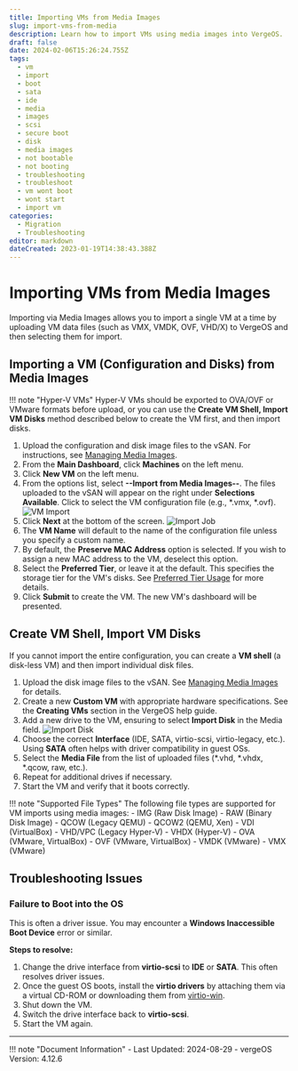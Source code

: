 ```yaml
---
title: Importing VMs from Media Images
slug: import-vms-from-media
description: Learn how to import VMs using media images into VergeOS.
draft: false
date: 2024-02-06T15:26:24.755Z
tags:
  - vm
  - import
  - boot
  - sata
  - ide
  - media
  - images
  - scsi
  - secure boot
  - disk
  - media images
  - not bootable
  - not booting
  - troubleshooting
  - troubleshoot
  - vm wont boot
  - wont start
  - import vm
categories:
  - Migration
  - Troubleshooting
editor: markdown
dateCreated: 2023-01-19T14:38:43.388Z
---
```


# Importing VMs from Media Images

Importing via Media Images allows you to import a single VM at a time by uploading VM data files (such as VMX, VMDK, OVF, VHD/X) to VergeOS and then selecting them for import.

## Importing a VM (Configuration and Disks) from Media Images

!!! note "Hyper-V VMs"
    Hyper-V VMs should be exported to OVA/OVF or VMware formats before upload, or you can use the **Create VM Shell, Import VM Disks** method described below to create the VM first, and then import disks.

1. Upload the configuration and disk image files to the vSAN. For instructions, see [Managing Media Images](/knowledge-base/managing-media-images/).
2. From the **Main Dashboard**, click **Machines** on the left menu.
3. Click **New VM** on the left menu.
4. From the options list, select **--Import from Media Images--**. The files uploaded to the vSAN will appear on the right under **Selections Available**. Click to select the VM configuration file (e.g., \*.vmx, \*.ovf).
   ![VM Import](/public/2023-01-19_12_01_04-2023-01-19_10_35_31-yottadoc___new_virtual_machine.png_%E2%80%8E-_photos.png)
5. Click **Next** at the bottom of the screen.
   ![Import Job](https://verge-io.github.io/docs/public/2023-01-19_11_08_23-yottadoc__import_job.png)
6. The **VM Name** will default to the name of the configuration file unless you specify a custom name.
7. By default, the **Preserve MAC Address** option is selected. If you wish to assign a new MAC address to the VM, deselect this option.
8. Select the **Preferred Tier**, or leave it at the default. This specifies the storage tier for the VM's disks. See [Preferred Tier Usage](/knowledge-base/preferred-tier-usage) for more details.
9. Click **Submit** to create the VM. The new VM's dashboard will be presented.

## Create VM Shell, Import VM Disks

If you cannot import the entire configuration, you can create a **VM shell** (a disk-less VM) and then import individual disk files.

1. Upload the disk image files to the vSAN. See [Managing Media Images](/knowledge-base/managing-media-images) for details.
2. Create a new **Custom VM** with appropriate hardware specifications. See the **Creating VMs** section in the VergeOS help guide.
3. Add a new drive to the VM, ensuring to select **Import Disk** in the Media field.
   ![Import Disk](https://verge-io.github.io/docs/public/2023-01-19_11_20_24-importdiskvm.png)
4. Choose the correct **Interface** (IDE, SATA, virtio-scsi, virtio-legacy, etc.). Using **SATA** often helps with driver compatibility in guest OSs.
5. Select the **Media File** from the list of uploaded files (\*.vhd, \*.vhdx, \*.qcow, raw, etc.).
6. Repeat for additional drives if necessary.
7. Start the VM and verify that it boots correctly.

!!! note "Supported File Types"
    The following file types are supported for VM imports using media images:
    - IMG (Raw Disk Image)
    - RAW (Binary Disk Image)
    - QCOW (Legacy QEMU)
    - QCOW2 (QEMU, Xen)
    - VDI (VirtualBox)
    - VHD/VPC (Legacy Hyper-V)
    - VHDX (Hyper-V)
    - OVA (VMware, VirtualBox)
    - OVF (VMware, VirtualBox)
    - VMDK (VMware)
    - VMX (VMware)

## Troubleshooting Issues

### Failure to Boot into the OS

This is often a driver issue. You may encounter a **Windows Inaccessible Boot Device** error or similar.

**Steps to resolve:**

1. Change the drive interface from **virtio-scsi** to **IDE** or **SATA**. This often resolves driver issues.
2. Once the guest OS boots, install the **virtio drivers** by attaching them via a virtual CD-ROM or downloading them from [virtio-win](https://fedorapeople.org/groups/virt/virtio-win/direct-downloads/stable-virtio/virtio-win.iso).
3. Shut down the VM.
4. Switch the drive interface back to **virtio-scsi**.
5. Start the VM again.

---

!!! note "Document Information"
    - Last Updated: 2024-08-29
    - vergeOS Version: 4.12.6
